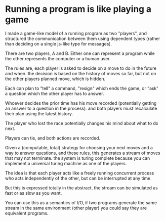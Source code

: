 # Running a program is like playing a game

I made a game-like model of a running program as two "players", and structured
the communication between them using dependent types (rather than deciding on a
single js-like type for messages).

There are two players, A and B. Either one can represent a program while the
other represents the computer or a human user.

The rules are, each player is asked to decide on a move to do in the future and
when. the decision is based on the history of moves so far, but not on the
other players planned move, which is hidden.

Each can plan to "tell" a command, "resign" which ends the game, or "ask" a
question which the other player has to answer.

Whoever decides the prior time has his move recorded (potentially getting an
answer to a question in the process). and both players must recalculate their
plan using the latest history.

The player who lost the race potentially changes his mind about what to do next.

Players can tie, and both actions are recorded.

Given a (computable, total) strategy for choosing your next moves and a way to
answer questions, and these rules, this generates a stream of moves that may
not terminate. the system is turing complete because you can implement a
universal turing machine as one of the players.

The idea is that each player acts like a freely running concurrent process who
acts independently of the other, but can be interrupted at any time.

But this is expressed totally in the abstract, the stream can be simulated as
fast or as slow as you want.

You can use this as a semantics of I/O, if two programs generate the same
stream in the same environment (other player) you could say they are equivalent
programs.

